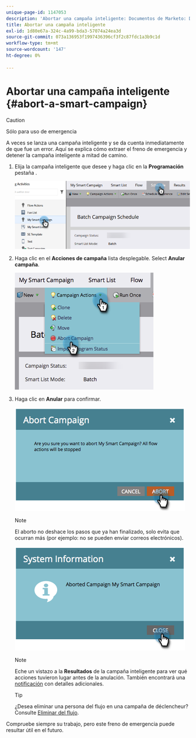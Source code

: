 ```yaml
---
unique-page-id: 1147053
description: 'Abortar una campaña inteligente: Documentos de Marketo: Documentación del producto'
title: Abortar una campaña inteligente
exl-id: 1d80e67a-324c-4a99-bda3-57074a24ea3d
source-git-commit: 073a136953f1997436396cf3f2c87fdc1a3b9c1d
workflow-type: tm+mt
source-wordcount: '147'
ht-degree: 0%

---
```


# Abortar una campaña inteligente {#abort-a-smart-campaign}

>[!CAUTION]
>
>Sólo para uso de emergencia

A veces se lanza una campaña inteligente y se da cuenta inmediatamente de que fue un error. Aquí se explica cómo extraer el freno de emergencia y detener la campaña inteligente a mitad de camino.

1. Elija la campaña inteligente que desee y haga clic en la **Programación** pestaña .

   ![](assets/abort-a-smart-campaign-1.png)

1. Haga clic en el **Acciones de campaña** lista desplegable. Select **Anular campaña**.

   ![](assets/abort-a-smart-campaign-2.png)

1. Haga clic en **Anular** para confirmar.

   ![](assets/abort-a-smart-campaign-3.png)

   >[!NOTE]
   >
   >El aborto no deshace los pasos que ya han finalizado, solo evita que ocurran más (por ejemplo: no se pueden enviar correos electrónicos).

   ![](assets/abort-a-smart-campaign-4.png)

   >[!NOTE]
   >
   >Eche un vistazo a la **Resultados** de la campaña inteligente para ver qué acciones tuvieron lugar antes de la anulación. También encontrará una  [notificación](/help/marketo/product-docs/core-marketo-concepts/miscellaneous/understanding-notifications.md) con detalles adicionales.

   >[!TIP]
   >
   >¿Desea eliminar una persona del flujo en una campaña de déclencheur? Consulte [Eliminar del flujo](/help/marketo/product-docs/core-marketo-concepts/smart-campaigns/flow-actions/remove-from-flow.md).

Compruebe siempre su trabajo, pero este freno de emergencia puede resultar útil en el futuro.
